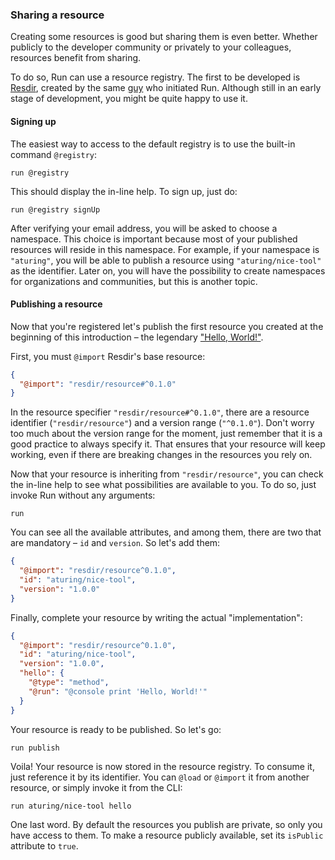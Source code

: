 ### Sharing a resource

Creating some resources is good but sharing them is even better. Whether publicly to the developer community or privately to your colleagues, resources benefit from sharing.

To do so, Run can use a resource registry. The first to be developed is [Resdir](${RESDIR_WEBSITE_URL}), created by the same [guy](https://mvila.me) who initiated Run. Although still in an early stage of development, you might be quite happy to use it.

#### Signing up

The easiest way to access to the default registry is to use the built-in command `@registry`:

```shell
run @registry
```

This should display the in-line help. To sign up, just do:

```shell
run @registry signUp
```

After verifying your email address, you will be asked to choose a namespace. This choice is important because most of your published resources will reside in this namespace. For example, if your namespace is `"aturing"`, you will be able to publish a resource using `"aturing/nice-tool"` as the identifier. Later on, you will have the possibility to create namespaces for organizations and communities, but this is another topic.

#### Publishing a resource

Now that you're registered let's publish the first resource you created at the beginning of this introduction – the legendary ["Hello, World!"](/docs/introduction/getting-started).

First, you must `@import` Resdir's base resource:

```json
{
  "@import": "resdir/resource#^0.1.0"
}
```

In the resource specifier `"resdir/resource#^0.1.0"`, there are a resource identifier (`"resdir/resource"`) and a version range (`"^0.1.0"`). Don't worry too much about the version range for the moment, just remember that it is a good practice to always specify it. That ensures that your resource will keep working, even if there are breaking changes in the resources you rely on.

Now that your resource is inheriting from `"resdir/resource"`, you can check the in-line help to see what possibilities are available to you. To do so, just invoke Run without any arguments:

```shell
run
```

You can see all the available attributes, and among them, there are two that are mandatory – `id` and `version`. So let's add them:

```json
{
  "@import": "resdir/resource^0.1.0",
  "id": "aturing/nice-tool",
  "version": "1.0.0"
}
```

Finally, complete your resource by writing the actual "implementation":

```json
{
  "@import": "resdir/resource^0.1.0",
  "id": "aturing/nice-tool",
  "version": "1.0.0",
  "hello": {
    "@type": "method",
    "@run": "@console print 'Hello, World!'"
  }
}
```

Your resource is ready to be published. So let's go:

```shell
run publish
```

Voila! Your resource is now stored in the resource registry. To consume it, just reference it by its identifier. You can `@load` or `@import` it from another resource, or simply invoke it from the CLI:

```shell
run aturing/nice-tool hello
```

One last word. By default the resources you publish are private, so only you have access to them. To make a resource publicly available, set its `isPublic` attribute to `true`.

